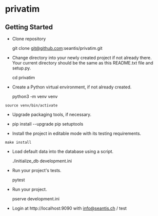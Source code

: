privatim
========

Getting Started
---------------


- Clone repository

  git clone git@github.com:seantis/privatim.git

- Change directory into your newly created project if not already there. Your
  current directory should be the same as this README.txt file and setup.py.

    cd privatim

- Create a Python virtual environment, if not already created.

    python3 -m venv venv


```
source venv/bin/activate
```

- Upgrade packaging tools, if necessary.
- 
    pip install --upgrade pip setuptools

- Install the project in editable mode with its testing requirements.

```
make install
```

- Load default data into the database using a script.

  ./initialize_db development.ini

- Run your project's tests.

    pytest

- Run your project.

    pserve development.ini

- Login at http://localhost:9090 with info@seantis.ch / test 
